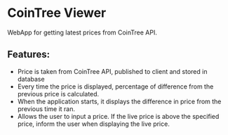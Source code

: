 # CoinTree Viewer

WebApp for getting latest prices from CoinTree API.

## Features:
* Price is taken from CoinTree API, published to client and stored in database
* Every time the price is displayed, percentage of difference from the previous price is calculated.
* When the application starts, it displays the difference in price from the previous time it ran.
* Allows the user to input a price. If the live price is above the specified price, inform the user when displaying the live price.